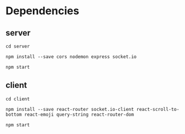 # Dependencies
## server
```cd server```

```npm install --save cors nodemon express socket.io```

```npm start```

## client
```cd client```

```npm install --save react-router socket.io-client react-scroll-to-bottom react-emoji query-string react-router-dom```

```npm start```

